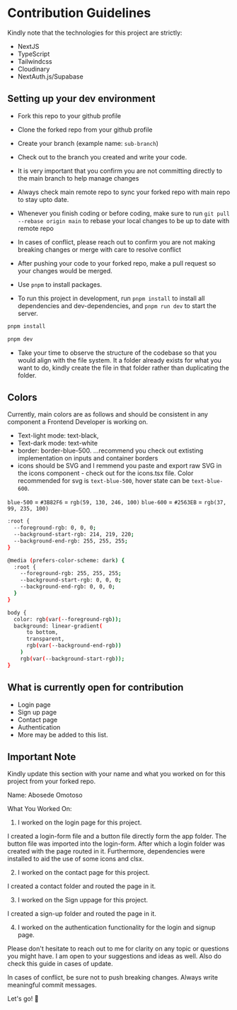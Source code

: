 # Contribution Guidelines

Kindly note that the technologies for this project are strictly:

- NextJS
- TypeScript
- Tailwindcss
- Cloudinary
- NextAuth.js/Supabase

## Setting up your dev environment

- Fork this repo to your github profile
- Clone the forked repo from your github profile
- Create your branch (example name: `sub-branch`)
- Check out to the branch you created and write your code.
- It is very important that you confirm you are not committing directly to the main branch to help manage changes
- Always check main remote repo to sync your forked repo with main repo to stay upto date.
- Whenever you finish coding or before coding, make sure to run `git pull --rebase origin main` to rebase your local changes to be up to date with remote repo
- In cases of conflict, please reach out to confirm you are not making breaking changes or merge with care to resolve conflict
- After pushing your code to your forked repo, make a pull request so your changes would be merged.

- Use `pnpm` to install packages.

- To run this project in development, run `pnpm install` to install all dependencies and dev-dependencies, and `pnpm run dev` to start the server.

```bash
pnpm install

pnpm dev
```

- Take your time to observe the structure of the codebase so that you would align with the file system. It a folder already exists for what you want to do, kindly create the file in that folder rather than duplicating the folder.

## Colors

Currently, main colors are as follows and should be consistent in any component a Frontend Developer is working on.

- Text-light mode: text-black,
- Text-dark mode: text-white
- border: border-blue-500. ...recommend you check out extisting implementation on inputs and container borders
- icons should be SVG and I remmend you paste and export raw SVG in the icons component - check out for the icons.tsx file. Color recommended for svg is `text-blue-500`, hover state can be `text-blue-600`.

`blue-500` = `#3B82F6` = `rgb(59, 130, 246, 100)`
`blue-600` = `#2563EB` = `rgb(37, 99, 235, 100)`

```bash
:root {
  --foreground-rgb: 0, 0, 0;
  --background-start-rgb: 214, 219, 220;
  --background-end-rgb: 255, 255, 255;
}

@media (prefers-color-scheme: dark) {
  :root {
    --foreground-rgb: 255, 255, 255;
    --background-start-rgb: 0, 0, 0;
    --background-end-rgb: 0, 0, 0;
  }
}

body {
  color: rgb(var(--foreground-rgb));
  background: linear-gradient(
      to bottom,
      transparent,
      rgb(var(--background-end-rgb))
    )
    rgb(var(--background-start-rgb));
}
```

## What is currently open for contribution

- Login page
- Sign up page
- Contact page
- Authentication
- More may be added to this list.

## Important Note

Kindly update this section with your name and what you worked on for this project from your forked repo.

Name: Abosede Omotoso

What You Worked On:

1. I worked on the login page for this project.

I created a login-form file and a button file directly form the app folder. The button file was imported into the login-form. After which a login folder was created with the page routed in it. Furthermore, dependencies were installed to aid the use of some icons and clsx.

2. I worked on the contact page for this project.

I created a contact folder and routed the page in it.

3. I worked on the Sign uppage for this project.

I created a sign-up folder and routed the page in it.

4. I worked on the authentication functionality for the login and signup page.

Please don't hesitate to reach out to me for clarity on any topic or questions you might have. I am open to your suggestions and ideas as well. Also do check this guide in cases of update.

In cases of conflict, be sure not to push breaking changes. Always write meaningful commit messages.

Let's go! 🚀
